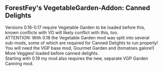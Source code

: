 ## ForestFey's VegetableGarden-Addon: Canned Delights

Versions 0.16-0.17 require Vegetable Garden to be loaded before this, known conflicts with VG will likely conflict with this, too.  
ATTENTION: With 0.18 the Vegetable Garden mod was split into several sub-mods, some of which are required for Canned Delights to run properly! You will need the VGP base mod, Gourmet Garden and (tomatoes galore!) More Veggies! loaded before canned delights.  
Starting with 0.19 my mod also requires the new, separate VGP Garden Canning mod.
